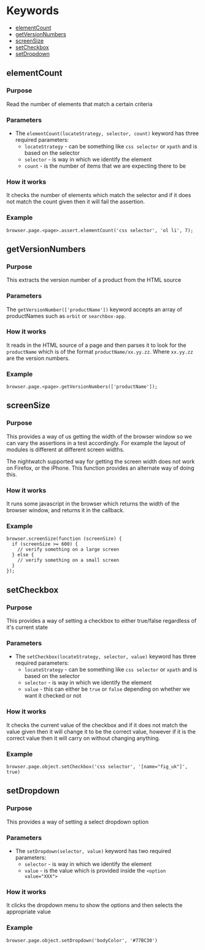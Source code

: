 # Keywords 

* [elementCount](#elementcount)
* [getVersionNumbers](#getversionnumbers)
* [screenSize](#screensize)
* [setCheckbox](#setcheckbox)
* [setDropdown](#setdropdown)

## elementCount

### Purpose

Read the number of elements that match a certain criteria

### Parameters

* The ```elementCount(locateStrategy, selector, count)``` keyword has three required parameters:
  * ```locateStrategy``` - can be something like ```css selector``` or ```xpath``` and is based on the selector
  * ```selector``` - is way in which we identify the element 
  * ```count``` - is the number of items that we are expecting there to be

### How it works

It checks the number of elements which match the selector and if it does not match the count given then it will fail the assertion.

### Example

```
browser.page.<page>.assert.elementCount('css selector', 'ol li', 7);
```

## getVersionNumbers

### Purpose

This extracts the version number of a product from the HTML source

### Parameters

The ```getVersionNumber(['productName'])``` keyword accepts an array of productNames such as ```orbit``` or ```searchbox-app```.

### How it works

It reads in the HTML source of a page and then parses it to look for the ```productName``` which is of the format ```productName/xx.yy.zz```. Where ```xx.yy.zz``` are the version numbers.

### Example

```
browser.page.<page>.getVersionNumbers(['productName']);
```

## screenSize

### Purpose

This provides a way of us getting the width of the browser window so we can vary the assertions in a test accordingly. For example the layout of modules is different at different screen widths.

The nightwatch supported way for getting the screen width does not work on Firefox, or the iPhone. This function provides an alternate way of doing this.

### How it works

It runs some javascript in the browser which returns the width of the browser window, and returns it in the callback.

### Example

```
browser.screenSize(function (screenSize) {
  if (screenSize >= 600) {
    // verify something on a large screen 
  } else {
    // verify something on a small screen 
  }
});
```

## setCheckbox

### Purpose

This provides a way of setting a checkbox to either true/false regardless of it's current state

### Parameters

* The ```setCheckbox(locateStrategy, selector, value)``` keyword has three required parameters:
  * ```locateStrategy``` - can be something like ```css selector``` or ```xpath``` and is based on the selector
  * ```selector``` - is way in which we identify the element 
  * ```value``` - this can either be ```true``` or ```false``` depending on whether we want it checked or not

### How it works

It checks the current value of the checkbox and if it does not match the value given then it will change it to be the correct value, however if it is the correct value then it will carry on without changing anything.

### Example

```
browser.page.object.setCheckbox('css selector', '[name="fig_uk"]', true)
```

## setDropdown

### Purpose

This provides a way of setting a select dropdown option

### Parameters

* The ```setDropdown(selector, value)``` keyword has two required parameters:
  * ```selector``` - is way in which we identify the element 
  * ```value``` - is the value which is provided inside the ```<option value="XXX">```

### How it works

It clicks the dropdown menu to show the options and then selects the appropriate value

### Example

```
browser.page.object.setDropdown('bodyColor', '#77BC30')
```